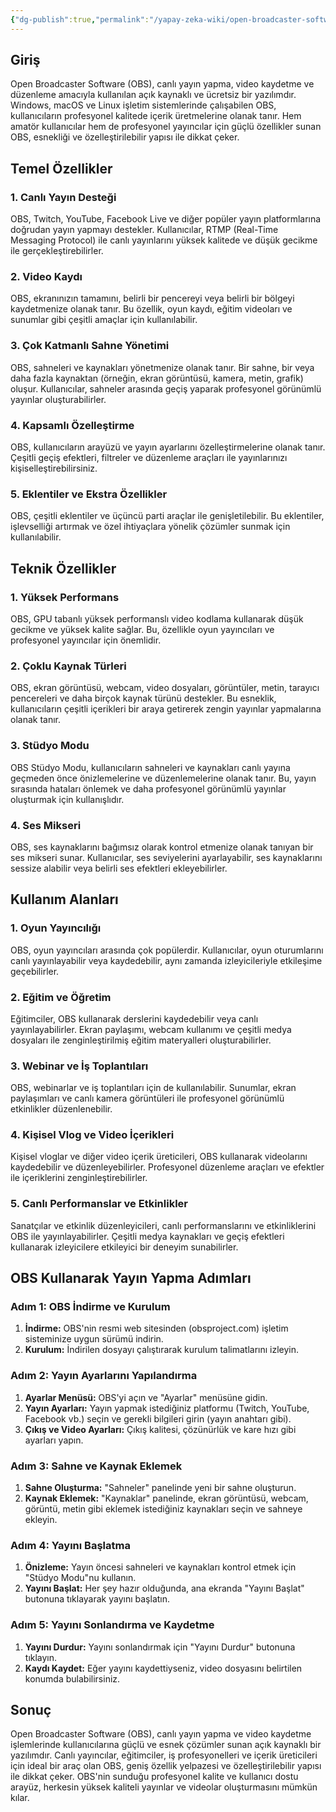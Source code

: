 ```yaml
---
{"dg-publish":true,"permalink":"/yapay-zeka-wiki/open-broadcaster-software-obs-nedir/"}
---
```


## Giriş
Open Broadcaster Software (OBS), canlı yayın yapma, video kaydetme ve düzenleme amacıyla kullanılan açık kaynaklı ve ücretsiz bir yazılımdır. Windows, macOS ve Linux işletim sistemlerinde çalışabilen OBS, kullanıcıların profesyonel kalitede içerik üretmelerine olanak tanır. Hem amatör kullanıcılar hem de profesyonel yayıncılar için güçlü özellikler sunan OBS, esnekliği ve özelleştirilebilir yapısı ile dikkat çeker.

## Temel Özellikler

### 1. Canlı Yayın Desteği
OBS, Twitch, YouTube, Facebook Live ve diğer popüler yayın platformlarına doğrudan yayın yapmayı destekler. Kullanıcılar, RTMP (Real-Time Messaging Protocol) ile canlı yayınlarını yüksek kalitede ve düşük gecikme ile gerçekleştirebilirler.

### 2. Video Kaydı
OBS, ekranınızın tamamını, belirli bir pencereyi veya belirli bir bölgeyi kaydetmenize olanak tanır. Bu özellik, oyun kaydı, eğitim videoları ve sunumlar gibi çeşitli amaçlar için kullanılabilir.

### 3. Çok Katmanlı Sahne Yönetimi
OBS, sahneleri ve kaynakları yönetmenize olanak tanır. Bir sahne, bir veya daha fazla kaynaktan (örneğin, ekran görüntüsü, kamera, metin, grafik) oluşur. Kullanıcılar, sahneler arasında geçiş yaparak profesyonel görünümlü yayınlar oluşturabilirler.

### 4. Kapsamlı Özelleştirme
OBS, kullanıcıların arayüzü ve yayın ayarlarını özelleştirmelerine olanak tanır. Çeşitli geçiş efektleri, filtreler ve düzenleme araçları ile yayınlarınızı kişiselleştirebilirsiniz.

### 5. Eklentiler ve Ekstra Özellikler
OBS, çeşitli eklentiler ve üçüncü parti araçlar ile genişletilebilir. Bu eklentiler, işlevselliği artırmak ve özel ihtiyaçlara yönelik çözümler sunmak için kullanılabilir.

## Teknik Özellikler

### 1. Yüksek Performans
OBS, GPU tabanlı yüksek performanslı video kodlama kullanarak düşük gecikme ve yüksek kalite sağlar. Bu, özellikle oyun yayıncıları ve profesyonel yayıncılar için önemlidir.

### 2. Çoklu Kaynak Türleri
OBS, ekran görüntüsü, webcam, video dosyaları, görüntüler, metin, tarayıcı pencereleri ve daha birçok kaynak türünü destekler. Bu esneklik, kullanıcıların çeşitli içerikleri bir araya getirerek zengin yayınlar yapmalarına olanak tanır.

### 3. Stüdyo Modu
OBS Stüdyo Modu, kullanıcıların sahneleri ve kaynakları canlı yayına geçmeden önce önizlemelerine ve düzenlemelerine olanak tanır. Bu, yayın sırasında hataları önlemek ve daha profesyonel görünümlü yayınlar oluşturmak için kullanışlıdır.

### 4. Ses Mikseri
OBS, ses kaynaklarını bağımsız olarak kontrol etmenize olanak tanıyan bir ses mikseri sunar. Kullanıcılar, ses seviyelerini ayarlayabilir, ses kaynaklarını sessize alabilir veya belirli ses efektleri ekleyebilirler.

## Kullanım Alanları

### 1. Oyun Yayıncılığı
OBS, oyun yayıncıları arasında çok popülerdir. Kullanıcılar, oyun oturumlarını canlı yayınlayabilir veya kaydedebilir, aynı zamanda izleyicileriyle etkileşime geçebilirler.

### 2. Eğitim ve Öğretim
Eğitimciler, OBS kullanarak derslerini kaydedebilir veya canlı yayınlayabilirler. Ekran paylaşımı, webcam kullanımı ve çeşitli medya dosyaları ile zenginleştirilmiş eğitim materyalleri oluşturabilirler.

### 3. Webinar ve İş Toplantıları
OBS, webinarlar ve iş toplantıları için de kullanılabilir. Sunumlar, ekran paylaşımları ve canlı kamera görüntüleri ile profesyonel görünümlü etkinlikler düzenlenebilir.

### 4. Kişisel Vlog ve Video İçerikleri
Kişisel vloglar ve diğer video içerik üreticileri, OBS kullanarak videolarını kaydedebilir ve düzenleyebilirler. Profesyonel düzenleme araçları ve efektler ile içeriklerini zenginleştirebilirler.

### 5. Canlı Performanslar ve Etkinlikler
Sanatçılar ve etkinlik düzenleyicileri, canlı performanslarını ve etkinliklerini OBS ile yayınlayabilirler. Çeşitli medya kaynakları ve geçiş efektleri kullanarak izleyicilere etkileyici bir deneyim sunabilirler.

## OBS Kullanarak Yayın Yapma Adımları

### Adım 1: OBS İndirme ve Kurulum
1. **İndirme:** OBS'nin resmi web sitesinden (obsproject.com) işletim sisteminize uygun sürümü indirin.
2. **Kurulum:** İndirilen dosyayı çalıştırarak kurulum talimatlarını izleyin.

### Adım 2: Yayın Ayarlarını Yapılandırma
1. **Ayarlar Menüsü:** OBS'yi açın ve "Ayarlar" menüsüne gidin.
2. **Yayın Ayarları:** Yayın yapmak istediğiniz platformu (Twitch, YouTube, Facebook vb.) seçin ve gerekli bilgileri girin (yayın anahtarı gibi).
3. **Çıkış ve Video Ayarları:** Çıkış kalitesi, çözünürlük ve kare hızı gibi ayarları yapın.

### Adım 3: Sahne ve Kaynak Eklemek
1. **Sahne Oluşturma:** "Sahneler" panelinde yeni bir sahne oluşturun.
2. **Kaynak Eklemek:** "Kaynaklar" panelinde, ekran görüntüsü, webcam, görüntü, metin gibi eklemek istediğiniz kaynakları seçin ve sahneye ekleyin.

### Adım 4: Yayını Başlatma
1. **Önizleme:** Yayın öncesi sahneleri ve kaynakları kontrol etmek için "Stüdyo Modu"nu kullanın.
2. **Yayını Başlat:** Her şey hazır olduğunda, ana ekranda "Yayını Başlat" butonuna tıklayarak yayını başlatın.

### Adım 5: Yayını Sonlandırma ve Kaydetme
1. **Yayını Durdur:** Yayını sonlandırmak için "Yayını Durdur" butonuna tıklayın.
2. **Kaydı Kaydet:** Eğer yayını kaydettiyseniz, video dosyasını belirtilen konumda bulabilirsiniz.

## Sonuç
Open Broadcaster Software (OBS), canlı yayın yapma ve video kaydetme işlemlerinde kullanıcılarına güçlü ve esnek çözümler sunan açık kaynaklı bir yazılımdır. Canlı yayıncılar, eğitimciler, iş profesyonelleri ve içerik üreticileri için ideal bir araç olan OBS, geniş özellik yelpazesi ve özelleştirilebilir yapısı ile dikkat çeker. OBS'nin sunduğu profesyonel kalite ve kullanıcı dostu arayüz, herkesin yüksek kaliteli yayınlar ve videolar oluşturmasını mümkün kılar.